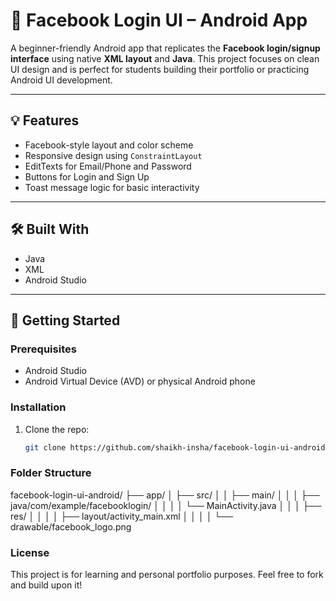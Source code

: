 # 📱 Facebook Login UI – Android App

A beginner-friendly Android app that replicates the **Facebook login/signup interface** using native **XML layout** and **Java**. This project focuses on clean UI design and is perfect for students building their portfolio or practicing Android UI development.

---


## 💡 Features

- Facebook-style layout and color scheme
- Responsive design using `ConstraintLayout`
- EditTexts for Email/Phone and Password
- Buttons for Login and Sign Up
- Toast message logic for basic interactivity

---

## 🛠️ Built With

- Java
- XML
- Android Studio

---

## 🚀 Getting Started

### Prerequisites

- Android Studio
- Android Virtual Device (AVD) or physical Android phone

### Installation

1. Clone the repo:
   ```bash
   git clone https://github.com/shaikh-insha/facebook-login-ui-android.git

### Folder Structure

facebook-login-ui-android/
├── app/
│   ├── src/
│   │   ├── main/
│   │   │   ├── java/com/example/facebooklogin/
│   │   │   │   └── MainActivity.java
│   │   │   ├── res/
│   │   │   │   ├── layout/activity_main.xml
│   │   │   │   └── drawable/facebook_logo.png

### License
This project is for learning and personal portfolio purposes. Feel free to fork and build upon it!
